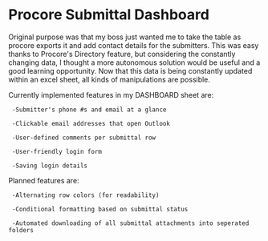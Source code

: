# Procore Submittal Dashboard

Original purpose was that my boss just wanted me to take the table as procore exports it and add contact details for the submitters. This was easy thanks to Procore's Directory feature, but considering the constantly changing data, I thought a more autonomous solution would be useful and a good learning opportunity. Now that this data is being constantly updated within an excel sheet, all kinds of manipulations are possible.

Currently implemented features in my DASHBOARD sheet are:

	 -Submitter's phone #s and email at a glance
 	
	 -Clickable email addresses that open Outlook
 
 	 -User-defined comments per submittal row
 
	 -User-friendly login form
 
 	 -Saving login details



Planned features are:

	 -Alternating row colors (for readability)
 
	 -Conditional formatting based on submittal status
 
 	 -Automated downloading of all submittal attachments into seperated folders
